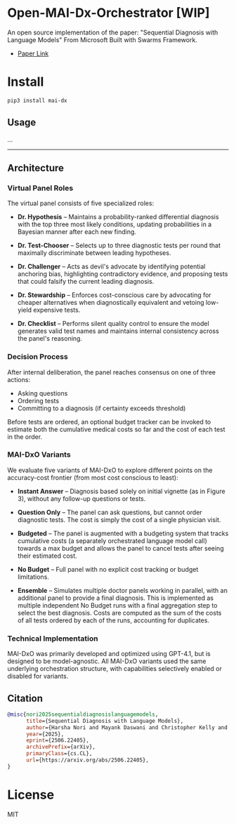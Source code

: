 # Open-MAI-Dx-Orchestrator [WIP]

An open source implementation of the paper: "Sequential Diagnosis with Language Models" From Microsoft Built with Swarms Framework.

- [Paper Link](https://arxiv.org/abs/2506.22405)

# Install

```bash
pip3 install mai-dx
```

## Usage

...

---

## Architecture

### Virtual Panel Roles

The virtual panel consists of five specialized roles:

- **Dr. Hypothesis** – Maintains a probability-ranked differential diagnosis with the top three most likely conditions, updating probabilities in a Bayesian manner after each new finding.

- **Dr. Test-Chooser** – Selects up to three diagnostic tests per round that maximally discriminate between leading hypotheses.

- **Dr. Challenger** – Acts as devil's advocate by identifying potential anchoring bias, highlighting contradictory evidence, and proposing tests that could falsify the current leading diagnosis.

- **Dr. Stewardship** – Enforces cost-conscious care by advocating for cheaper alternatives when diagnostically equivalent and vetoing low-yield expensive tests.

- **Dr. Checklist** – Performs silent quality control to ensure the model generates valid test names and maintains internal consistency across the panel's reasoning.

### Decision Process

After internal deliberation, the panel reaches consensus on one of three actions:
- Asking questions
- Ordering tests  
- Committing to a diagnosis (if certainty exceeds threshold)

Before tests are ordered, an optional budget tracker can be invoked to estimate both the cumulative medical costs so far and the cost of each test in the order.

### MAI-DxO Variants

We evaluate five variants of MAI-DxO to explore different points on the accuracy-cost frontier (from most cost conscious to least):

- **Instant Answer** – Diagnosis based solely on initial vignette (as in Figure 3), without any follow-up questions or tests.

- **Question Only** – The panel can ask questions, but cannot order diagnostic tests. The cost is simply the cost of a single physician visit.

- **Budgeted** – The panel is augmented with a budgeting system that tracks cumulative costs (a separately orchestrated language model call) towards a max budget and allows the panel to cancel tests after seeing their estimated cost.

- **No Budget** – Full panel with no explicit cost tracking or budget limitations.

- **Ensemble** – Simulates multiple doctor panels working in parallel, with an additional panel to provide a final diagnosis. This is implemented as multiple independent No Budget runs with a final aggregation step to select the best diagnosis. Costs are computed as the sum of the costs of all tests ordered by each of the runs, accounting for duplicates.

### Technical Implementation

MAI-DxO was primarily developed and optimized using GPT-4.1, but is designed to be model-agnostic. All MAI-DxO variants used the same underlying orchestration structure, with capabilities selectively enabled or disabled for variants.

## Citation

```bibtex
@misc{nori2025sequentialdiagnosislanguagemodels,
      title={Sequential Diagnosis with Language Models}, 
      author={Harsha Nori and Mayank Daswani and Christopher Kelly and Scott Lundberg and Marco Tulio Ribeiro and Marc Wilson and Xiaoxuan Liu and Viknesh Sounderajah and Jonathan Carlson and Matthew P Lungren and Bay Gross and Peter Hames and Mustafa Suleyman and Dominic King and Eric Horvitz},
      year={2025},
      eprint={2506.22405},
      archivePrefix={arXiv},
      primaryClass={cs.CL},
      url={https://arxiv.org/abs/2506.22405}, 
}
```



# License
MIT
